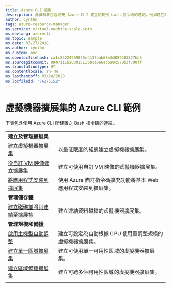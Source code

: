 ```yaml
---
title: Azure CLI 範例
description: 此資料表包含使用 Azure CLI 建立的範例 bash 指令碼的連結，例如建立和管理擴展集。
author: cynthn
tags: azure-resource-manager
ms.service: virtual-machine-scale-sets
ms.devlang: azurecli
ms.topic: sample
ms.date: 03/27/2018
ms.author: cynthn
ms.custom: mvc
ms.openlocfilehash: ca1c85224959840e4137eab68e3d089283827bb5
ms.sourcegitcommit: 0947111b263015136bca0e6ec5a8c570b3f700ff
ms.translationtype: HT
ms.contentlocale: zh-TW
ms.lasthandoff: 03/24/2020
ms.locfileid: "76275152"
---
```

# <a name="azure-cli-samples-for-virtual-machine-scale-sets"></a>虛擬機器擴展集的 Azure CLI 範例

下表包含使用 Azure CLI 所建置之 Bash 指令碼的連結。

| | |
|---|---|
|**建立及管理擴展集**||
| [建立虛擬機器擴展集](scripts/cli-sample-create-simple-scale-set.md?toc=%2fcli%2fazure%2ftoc.json) | 以最低限度的組態建立虛擬機器擴展集。 |
| [從自訂 VM 映像建立擴展集](scripts/cli-sample-create-scale-set-from-custom-image.md?toc=%2fcli%2fmodule%2ftoc.json) | 建立可使用自訂 VM 映像的虛擬機器擴展集。 |
| [將應用程式安裝到擴展集](scripts/cli-sample-install-apps.md?toc=%2fcli%2fmodule%2ftoc.json) | 使用 Azure 自訂指令碼擴充功能將基本 Web 應用程式安裝到擴展集。 |
|**管理儲存體**||
| [建立磁碟並將其連結至擴展集](scripts/cli-sample-attach-disks.md?toc=%2fcli%2fmodule%2ftoc.json) | 建立連結資料磁碟的虛擬機器擴展集。 |
|**管理規模和備援**||
| [啟用主機型自動調整](scripts/cli-sample-enable-autoscale.md?toc=%2fcli%2fazure%2ftoc.json) | 建立可設定為自動根據 CPU 使用量調整規模的虛擬機器擴展集。 |
| [建立單一區域擴展集](scripts/cli-sample-single-availability-zone-scale-set.md?toc=%2fcli%2fazure%2ftoc.json) | 建立可使用單一可用性區域的虛擬機器擴展集。 |
| [建立區域備援擴展集](scripts/cli-sample-zone-redundant-scale-set.md?toc=%2fcli%2fazure%2ftoc.json) | 建立可跨多個可用性區域的虛擬機器擴展集。 |
| | |
